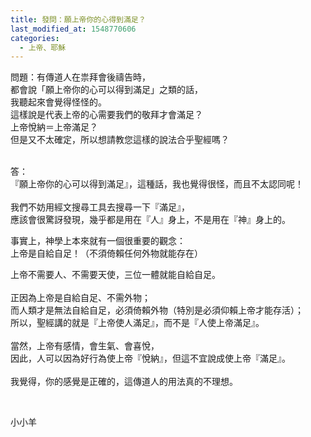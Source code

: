 ```yaml
---
title: 發問：願上帝你的心得到滿足？
last_modified_at: 1548770606
categories:
  - 上帝、耶穌
---
```


<p>問題：有傳道人在祟拜會後禱告時，<br>
都會說「願上帝你的心可以得到滿足」之類的話，<br>
我聽起來會覺得怪怪的。<br>
這樣說是代表上帝的心需要我們的敬拜才會滿足？<br>
上帝悅納＝上帝滿足？<br>
但是又不太確定，所以想請教您這樣的說法合乎聖經嗎？</p>

<p><br>
答：<br>
『願上帝你的心可以得到滿足』，這種話，我也覺得很怪，而且不太認同呢！<br>
&nbsp;<br>
我們不妨用經文搜尋工具去搜尋一下『滿足』，<br>
應該會很驚訝發現，幾乎都是用在『人』身上，不是用在『神』身上的。</p>

<p>事實上，神學上本來就有一個很重要的觀念：<br>
上帝是自給自足！（不須倚賴任何外物就能存在）</p>

<p>上帝不需要人、不需要天使，三位一體就能自給自足。<br>
&nbsp;<br>
正因為上帝是自給自足、不需外物；<br>
而人類才是無法自給自足，必須倚賴外物（特別是必須仰賴上帝才能存活）；<br>
所以，聖經講的就是『上帝使人滿足』，而不是『人使上帝滿足』。<br>
&nbsp;<br>
當然，上帝有感情，會生氣、會喜悅，<br>
因此，人可以因為好行為使上帝『悅納』，但這不宜說成使上帝『滿足』。<br>
&nbsp;<br>
我覺得，你的感覺是正確的，這傳道人的用法真的不理想。</p>

<p>&nbsp;</p>

<p>小小羊</p>

